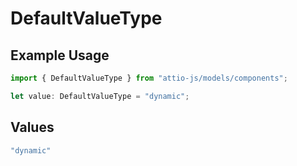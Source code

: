 # DefaultValueType

## Example Usage

```typescript
import { DefaultValueType } from "attio-js/models/components";

let value: DefaultValueType = "dynamic";
```

## Values

```typescript
"dynamic"
```